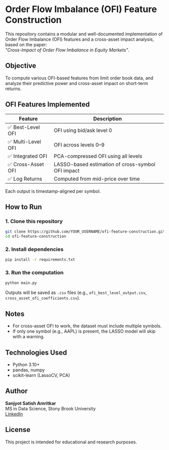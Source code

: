 # Order Flow Imbalance (OFI) Feature Construction

This repository contains a modular and well-documented implementation of Order Flow Imbalance (OFI) features and a cross-asset impact analysis, based on the paper:  
*"Cross-Impact of Order Flow Imbalance in Equity Markets"*.

## Objective

To compute various OFI-based features from limit order book data, and analyze their predictive power and cross-asset impact on short-term returns.

## OFI Features Implemented

| Feature              | Description |
|----------------------|-------------|
| ✅ Best-Level OFI     | OFI using bid/ask level 0 |
| ✅ Multi-Level OFI    | OFI across levels 0–9 |
| ✅ Integrated OFI     | PCA-compressed OFI using all levels |
| ✅ Cross-Asset OFI    | LASSO-based estimation of cross-symbol OFI impact |
| ✅ Log Returns        | Computed from mid-price over time |

Each output is timestamp-aligned per symbol.

## How to Run

### 1. Clone this repository

```bash
git clone https://github.com/YOUR_USERNAME/ofi-feature-construction.git
cd ofi-feature-construction
```

### 2. Install dependencies

```bash
pip install -r requirements.txt
```

### 3. Run the computation

```bash
python main.py
```

Outputs will be saved as `.csv` files (e.g., `ofi_best_level_output.csv`, `cross_asset_ofi_coefficients.csv`).


## Notes

- For cross-asset OFI to work, the dataset must include multiple symbols.
- If only one symbol (e.g., AAPL) is present, the LASSO model will skip with a warning.

## Technologies Used

- Python 3.10+
- pandas, numpy
- scikit-learn (LassoCV, PCA)

## Author

**Sanjyot Satish Amritkar**  
MS in Data Science, Stony Brook University  
[LinkedIn](https://linkedin.com/in/sanjyotamritkar)

## License

This project is intended for educational and research purposes.
